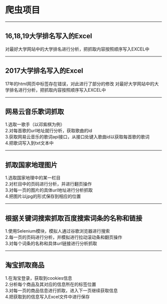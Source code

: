 爬虫项目
=======
-   -   -   -   -   -   -   -   -   -   -   -   -   - 

16,18,19大学排名写入的Excel
------------------------------
对最好大学网站中的大学排名进行分析，把抓取内容按照顺序写入EXCEL中

-   -   -   -   -   -   -   -   -   -   -   -   -   - 

2017大学排名写入的Excel
------------------------------
17年的html网页中<tr>标签存在错误，对此进行了部分的修改
对最好大学网站中的大学排名进行分析，把抓取内容按照顺序写入EXCEL中

-   -   -   -   -   -   -   -   -   -   -   -   -   - 

网易云音乐歌词抓取
----------------
1.选取一歌手（以邓紫棋为例）<br>
2.对每首歌的url地址就行分析，获取歌曲的id<br>
3.获取网易云音乐的歌词api接口，从接口处键入歌曲id以获取每首歌的歌词<br>
4.把歌词写入到txt文本中<br>

-   -   -   -   -   -   -   -   -   -   -   -   -   - 

抓取国家地理图片
----------------
1.选取国家地理中的某一栏目<br>
2.对栏目中的页码进行分析，并进行翻页操作<br>
3.对每一页的图片的具体url地址进行分析抓取<br>
4.把图片以jpg的形式保存到相应的位置<br>

-   -   -   -   -   -   -   -   -   -   -   -   -   - 

根据关键词搜索抓取百度搜索词条的名称和链接
----------------
1.使用Selenium模块，模拟人通过谷歌浏览器进行搜索<br>
2.每一页的页码进行分析，并模拟进行拉动滚动条和翻页操作<br>
3.对每个词条的名称和具体url链接进行分析抓取<br>

-   -   -   -   -   -   -   -   -   -   -   -   -   - 

淘宝抓取商品
----------------
1.在淘宝登录，获取到cookies信息<br>
2.分析每个商品及其对应的信息所在的标签位置<br>
3.对每一页的商品信息进行抓取，进入下一页继续获取信息<br>
4.把获取到的信息写入Excel文件中进行保存<br>
